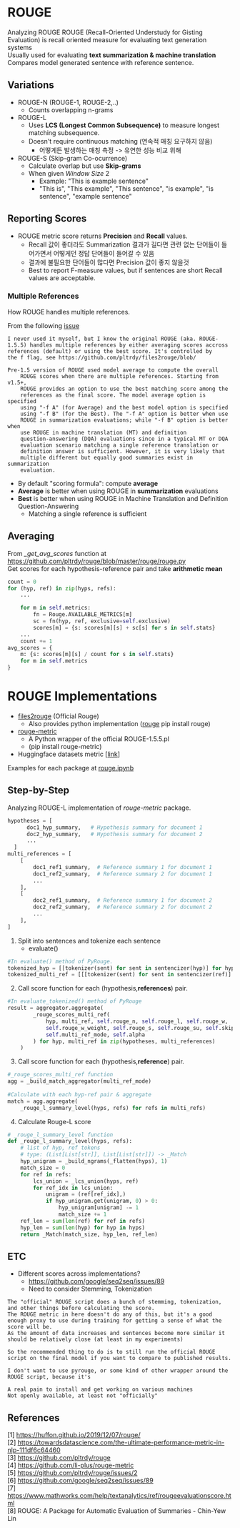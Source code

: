 # ROUGE
Analyzing ROUGE
ROUGE (Recall-Oriented Understudy for Gisting Evaluation) is recall oriented measure for evaluating text generation systems<br>
Usually used for evaluating <b>text summarization & machine translation</b><br>
Compares model generated sentence with reference sentence.

## Variations
* ROUGE-N (ROUGE-1, ROUGE-2,..)
    * Counts overlapping n-grams
* ROUGE-L
    * Uses <b>LCS (Longest Common Subsequence)</b> to measure longest matching subsequence.
    * Doesn't require continuous matching (연속적 매칭 요구하지 않음)
        * 어떻게든 발생하는 매칭 측정 -> 유연한 성능 비교 위해
* ROUGE-S (Skip-gram Co-ocurrence)
    * Calculate overlap but use <b>Skip-grams</b>
    * When given <i>Window Size</i> 2
        * Example: "This is example sentence"
        * "This is", "This example", "This sentence", "is example", "is sentence", "example sentence"

## Reporting Scores
* ROUGE metric score returns <b>Precision</b> and <b>Recall</b> values.
    * Recall 값이 좋더라도 Summarization 결과가 길다면 관련 없는 단어들이 들어가면서 어떻게던 정답 단어들이 들어갈 수 있음
    * 결과에 불필요한 단어들이 많다면 Precision 값이 좋지 않을것
    * Best to report F-measure values, but if sentences are short Recall values are acceptable.

### Multiple References
How ROUGE handles multiple references.
<!-- For single prediction, take <b>Maximum</b> ROUGE score <b>among all references</b>. (ROUGE-N, ROUGE-L)
* ROUGE-N(prediction,references) = max_k(ROUGE-N(prediction,reference_k)) -->

From the following [issue](https://github.com/pltrdy/rouge/issues/17)
```
I never used it myself, but I know the original ROUGE (aka. ROUGE-1.5.5) handles multiple references by either averaging scores accross references (default) or using the best score. It's controlled by the f flag, see https://github.com/pltrdy/files2rouge/blob/
```

```
Pre-1.5 version of ROUGE used model average to compute the overall
    ROUGE scores when there are multiple references. Starting from v1.5+,
    ROUGE provides an option to use the best matching score among the
    references as the final score. The model average option is specified
    using "-f A" (for Average) and the best model option is specified
    using "-f B" (for the Best). The "-f A" option is better when use
    ROUGE in summarization evaluations; while "-f B" option is better when
    use ROUGE in machine translation (MT) and definition
    question-answering (DQA) evaluations since in a typical MT or DQA
    evaluation scenario matching a single reference translation or
    definition answer is sufficient. However, it is very likely that
    multiple different but equally good summaries exist in summarization
    evaluation.
```
* By default "scoring formula": compute <b>average</b>
* <b>Average</b> is better when using ROUGE in <b>summarization</b> evaluations
* <b>Best</b> is better when using ROUGE in Machine Translation and Definition Question-Answering
    * Matching a single reference is sufficient


## Averaging
From <i>_get_avg_scores</i> function at https://github.com/pltrdy/rouge/blob/master/rouge/rouge.py<br>
Get scores for each hypothesis-reference pair and take <b>arithmetic mean</b>
```python
count = 0
for (hyp, ref) in zip(hyps, refs):
    ...

    for m in self.metrics:
        fn = Rouge.AVAILABLE_METRICS[m]
        sc = fn(hyp, ref, exclusive=self.exclusive)
        scores[m] = {s: scores[m][s] + sc[s] for s in self.stats}
    ...
    count += 1
avg_scores = {
    m: {s: scores[m][s] / count for s in self.stats}
    for m in self.metrics
}
```

# ROUGE Implementations
* [files2rouge](https://github.com/pltrdy/files2rouge) (Official Rouge) 
    * Also provides python implementation ([rouge](https://github.com/pltrdy/rouge) pip install rouge)
* [rouge-metric](https://github.com/li-plus/rouge-metric)
    * A Python wrapper of the official ROUGE-1.5.5.pl
    * (pip install rouge-metric)
* Huggingface datasets metric [[link](https://huggingface.co/metrics/rouge)]

Examples for each package at [rouge.ipynb](./rouge.ipynb)

## Step-by-Step
Analyzing ROUGE-L implementation of <i>rouge-metric</i> package.
```python
hypotheses = [
      doc1_hyp_summary,   # Hypothesis summary for document 1
      doc2_hyp_summary,   # Hypothesis summary for document 2
      ...
  ]
multi_references = [
    [
        doc1_ref1_summary,  # Reference summary 1 for document 1
        doc1_ref2_summary,  # Reference summary 2 for document 1
        ...
    ],
    [
        doc2_ref1_summary,  # Reference summary 1 for document 2
        doc2_ref2_summary,  # Reference summary 2 for document 2
        ...
    ],
]
```
1. Split into sentences and tokenize each sentence 
    * evaluate()
```python
#In evaluate() method of PyRouge.
tokenized_hyp = [[tokenizer(sent) for sent in sentencizer(hyp)] for hyp in hypotheses]
tokenized_multi_ref = [[[tokenizer(sent) for sent in sentencizer(ref)] for ref in multi_ref] for multi_ref in multi_references]
```
2. Call score function for each (hypothesis,<b>references</b>) pair.
```python
#In evaluate_tokenized() method of PyRouge
result = aggregator.aggregate(
        _rouge_scores_multi_ref(
            hyp, multi_ref, self.rouge_n, self.rouge_l, self.rouge_w,
            self.rouge_w_weight, self.rouge_s, self.rouge_su, self.skip_gap,
            self.multi_ref_mode, self.alpha
        ) for hyp, multi_ref in zip(hypotheses, multi_references)
    )
```
3. Call score function for each (hypothesis,<b>reference</b>) pair.
```python
#_rouge_scores_multi_ref function
agg = _build_match_aggregator(multi_ref_mode)
    
#Calculate with each hyp-ref pair & aggregate
match = agg.aggregate(
    _rouge_l_summary_level(hyps, refs) for refs in multi_refs)
```

4. Calculate Rouge-L score
```python
# _rouge_l_summary_level function
def _rouge_l_summary_level(hyps, refs):
    # list of hyp, ref tokens
    # type: (List[List[str]], List[List[str]]) -> _Match
    hyp_unigram = _build_ngrams(_flatten(hyps), 1)
    match_size = 0
    for ref in refs:
        lcs_union = _lcs_union(hyps, ref)
        for ref_idx in lcs_union:
            unigram = (ref[ref_idx],)
            if hyp_unigram.get(unigram, 0) > 0:
                hyp_unigram[unigram] -= 1
                match_size += 1
    ref_len = sum(len(ref) for ref in refs)
    hyp_len = sum(len(hyp) for hyp in hyps)
    return _Match(match_size, hyp_len, ref_len)
```

## ETC
* Different scores across implementations? 
    * https://github.com/google/seq2seq/issues/89
    * Need to consider Stemming, Tokenization
``` 
The "official" ROUGE script does a bunch of stemming, tokenization, and other things before calculating the score. 
The ROUGE metric in here doesn't do any of this, but it's a good enough proxy to use during training for getting a sense of what the score will be. 
As the amount of data increases and sentences become more similar it should be relatively close (at least in my experiments)

So the recommended thing to do is to still run the official ROUGE script on the final model if you want to compare to published results.

I don't want to use pyrouge, or some kind of other wrapper around the ROUGE script, because it's

A real pain to install and get working on various machines
Not openly available, at least not "officially"
```


## References
[1] https://huffon.github.io/2019/12/07/rouge/<br>
[2] https://towardsdatascience.com/the-ultimate-performance-metric-in-nlp-111df6c64460<br>
[3] https://github.com/pltrdy/rouge<br>
[4] https://github.com/li-plus/rouge-metric<br>
[5] https://github.com/pltrdy/rouge/issues/2<br>
[6] https://github.com/google/seq2seq/issues/89<br>
[7] https://www.mathworks.com/help/textanalytics/ref/rougeevaluationscore.html<br>
[8] ROUGE: A Package for Automatic Evaluation of Summaries - Chin-Yew Lin